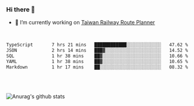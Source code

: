 ### Hi there 👋

- 🔭 I’m currently working on [Taiwan Railway Route Planner](https://github.com/Taiwan-Railway-Route-Planner)

<br/>

<!--START_SECTION:waka-->

```txt
TypeScript       7 hrs 21 mins   ████████████░░░░░░░░░░░░░   47.62 %
JSON             2 hrs 14 mins   ███▓░░░░░░░░░░░░░░░░░░░░░   14.52 %
SQL              1 hr 38 mins    ██▓░░░░░░░░░░░░░░░░░░░░░░   10.66 %
YAML             1 hr 38 mins    ██▓░░░░░░░░░░░░░░░░░░░░░░   10.65 %
Markdown         1 hr 17 mins    ██░░░░░░░░░░░░░░░░░░░░░░░   08.32 %
```

<!--END_SECTION:waka-->

<br/>
<br/>

![Anurag's github stats](https://github-readme-stats.vercel.app/api?username=DepickereSven&show_icons=true&theme=tokyonight)



<!--
**DepickereSven/DepickereSven** is a ✨ _special_ ✨ repository because its `README.md` (this file) appears on your GitHub profile.

Here are some ideas to get you started:

- 🔭 I’m currently working on ...
- 🌱 I’m currently learning ...
- 👯 I’m looking to collaborate on ...
- 🤔 I’m looking for help with ...
- 💬 Ask me about ...
- 📫 How to reach me: ...
- 😄 Pronouns: ...
- ⚡ Fun fact: ...
-->
